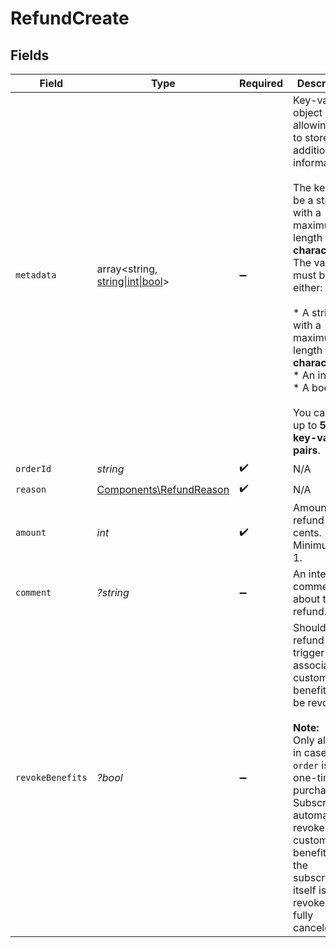 # RefundCreate


## Fields

| Field                                                                                                                                                                                                                                                                                        | Type                                                                                                                                                                                                                                                                                         | Required                                                                                                                                                                                                                                                                                     | Description                                                                                                                                                                                                                                                                                  |
| -------------------------------------------------------------------------------------------------------------------------------------------------------------------------------------------------------------------------------------------------------------------------------------------- | -------------------------------------------------------------------------------------------------------------------------------------------------------------------------------------------------------------------------------------------------------------------------------------------- | -------------------------------------------------------------------------------------------------------------------------------------------------------------------------------------------------------------------------------------------------------------------------------------------- | -------------------------------------------------------------------------------------------------------------------------------------------------------------------------------------------------------------------------------------------------------------------------------------------- |
| `metadata`                                                                                                                                                                                                                                                                                   | array<string, [string\|int\|bool](../../Models/Components/RefundCreateMetadata.md)>                                                                                                                                                                                                          | :heavy_minus_sign:                                                                                                                                                                                                                                                                           | Key-value object allowing you to store additional information.<br/><br/>The key must be a string with a maximum length of **40 characters**.<br/>The value must be either:<br/><br/>* A string with a maximum length of **500 characters**<br/>* An integer<br/>* A boolean<br/><br/>You can store up to **50 key-value pairs**. |
| `orderId`                                                                                                                                                                                                                                                                                    | *string*                                                                                                                                                                                                                                                                                     | :heavy_check_mark:                                                                                                                                                                                                                                                                           | N/A                                                                                                                                                                                                                                                                                          |
| `reason`                                                                                                                                                                                                                                                                                     | [Components\RefundReason](../../Models/Components/RefundReason.md)                                                                                                                                                                                                                           | :heavy_check_mark:                                                                                                                                                                                                                                                                           | N/A                                                                                                                                                                                                                                                                                          |
| `amount`                                                                                                                                                                                                                                                                                     | *int*                                                                                                                                                                                                                                                                                        | :heavy_check_mark:                                                                                                                                                                                                                                                                           | Amount to refund in cents. Minimum is 1.                                                                                                                                                                                                                                                     |
| `comment`                                                                                                                                                                                                                                                                                    | *?string*                                                                                                                                                                                                                                                                                    | :heavy_minus_sign:                                                                                                                                                                                                                                                                           | An internal comment about the refund.                                                                                                                                                                                                                                                        |
| `revokeBenefits`                                                                                                                                                                                                                                                                             | *?bool*                                                                                                                                                                                                                                                                                      | :heavy_minus_sign:                                                                                                                                                                                                                                                                           | Should this refund trigger the associated customer benefits to be revoked?<br/><br/>**Note:**<br/>Only allowed in case the `order` is a one-time purchase.<br/>Subscriptions automatically revoke customer benefits once the<br/>subscription itself is revoked, i.e fully canceled.         |